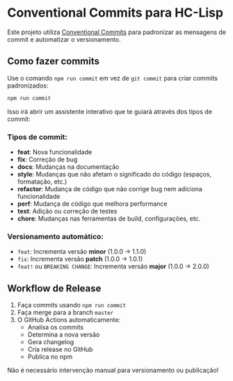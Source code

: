 # Conventional Commits para HC-Lisp

Este projeto utiliza [Conventional Commits](https://www.conventionalcommits.org/) para padronizar as mensagens de commit e automatizar o versionamento.

## Como fazer commits

Use o comando `npm run commit` em vez de `git commit` para criar commits padronizados:

```bash
npm run commit
```

Isso irá abrir um assistente interativo que te guiará através dos tipos de commit:

### Tipos de commit:

- **feat**: Nova funcionalidade
- **fix**: Correção de bug
- **docs**: Mudanças na documentação
- **style**: Mudanças que não afetam o significado do código (espaços, formatação, etc.)
- **refactor**: Mudança de código que não corrige bug nem adiciona funcionalidade
- **perf**: Mudança de código que melhora performance
- **test**: Adição ou correção de testes
- **chore**: Mudanças nas ferramentas de build, configurações, etc.

### Versionamento automático:

- `feat`: Incrementa versão **minor** (1.0.0 → 1.1.0)
- `fix`: Incrementa versão **patch** (1.0.0 → 1.0.1)
- `feat!` ou `BREAKING CHANGE`: Incrementa versão **major** (1.0.0 → 2.0.0)

## Workflow de Release

1. Faça commits usando `npm run commit`
2. Faça merge para a branch `master`
3. O GitHub Actions automaticamente:
   - Analisa os commits
   - Determina a nova versão
   - Gera changelog
   - Cria release no GitHub
   - Publica no npm

Não é necessário intervenção manual para versionamento ou publicação!
